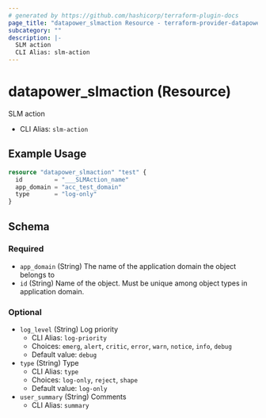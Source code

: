 ```yaml
---
# generated by https://github.com/hashicorp/terraform-plugin-docs
page_title: "datapower_slmaction Resource - terraform-provider-datapower"
subcategory: ""
description: |-
  SLM action
  CLI Alias: slm-action
---
```


# datapower_slmaction (Resource)

SLM action
  - CLI Alias: `slm-action`

## Example Usage

```terraform
resource "datapower_slmaction" "test" {
  id         = "___SLMAction_name"
  app_domain = "acc_test_domain"
  type       = "log-only"
}
```

<!-- schema generated by tfplugindocs -->
## Schema

### Required

- `app_domain` (String) The name of the application domain the object belongs to
- `id` (String) Name of the object. Must be unique among object types in application domain.

### Optional

- `log_level` (String) Log priority
  - CLI Alias: `log-priority`
  - Choices: `emerg`, `alert`, `critic`, `error`, `warn`, `notice`, `info`, `debug`
  - Default value: `debug`
- `type` (String) Type
  - CLI Alias: `type`
  - Choices: `log-only`, `reject`, `shape`
  - Default value: `log-only`
- `user_summary` (String) Comments
  - CLI Alias: `summary`
